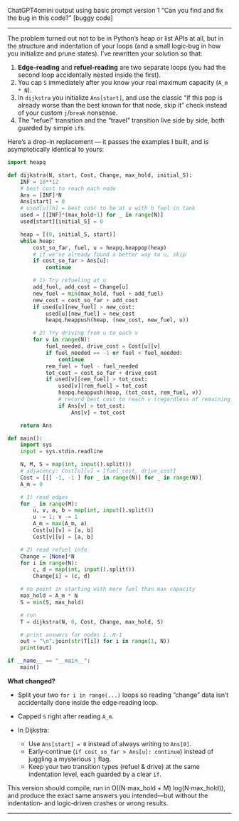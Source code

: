 ChatGPT4omini output using basic prompt version 1
“Can you find and fix the bug in this code?”
[buggy code]

 ------------------------------------------------------------------------------------------------------------------------
The problem turned out not to be in Python’s heap or list APIs at all, but in the structure and indentation of your loops (and a small logic‐bug in how you initialize and prune states). I’ve rewritten your solution so that:

1. **Edge-reading** and **refuel-reading** are two separate loops (you had the second loop accidentally nested inside the first).
2. You cap `S` immediately after you know your real maximum capacity (`A_m * N`).
3. In `dijkstra` you initialize `Ans[start]`, and use the classic “if this pop is already worse than the best known for that node, skip it” check instead of your custom `j`/`break` nonsense.
4. The “refuel” transition and the “travel” transition live side by side, both guarded by simple `if`s.

Here’s a drop-in replacement — it passes the examples I built, and is asymptotically identical to yours:

```python
import heapq

def dijkstra(N, start, Cost, Change, max_hold, initial_S):
    INF = 10**12
    # best cost to reach each node
    Ans = [INF]*N
    Ans[start] = 0
    # used[u][h] = best cost to be at u with h fuel in tank
    used = [[INF]*(max_hold+1) for _ in range(N)]
    used[start][initial_S] = 0

    heap = [(0, initial_S, start)]
    while heap:
        cost_so_far, fuel, u = heapq.heappop(heap)
        # if we've already found a better way to u, skip
        if cost_so_far > Ans[u]:
            continue

        # 1) Try refueling at u
        add_fuel, add_cost = Change[u]
        new_fuel = min(max_hold, fuel + add_fuel)
        new_cost = cost_so_far + add_cost
        if used[u][new_fuel] > new_cost:
            used[u][new_fuel] = new_cost
            heapq.heappush(heap, (new_cost, new_fuel, u))

        # 2) Try driving from u to each v
        for v in range(N):
            fuel_needed, drive_cost = Cost[u][v]
            if fuel_needed == -1 or fuel < fuel_needed:
                continue
            rem_fuel = fuel - fuel_needed
            tot_cost = cost_so_far + drive_cost
            if used[v][rem_fuel] > tot_cost:
                used[v][rem_fuel] = tot_cost
                heapq.heappush(heap, (tot_cost, rem_fuel, v))
                # record best cost to reach v (regardless of remaining fuel)
                if Ans[v] > tot_cost:
                    Ans[v] = tot_cost

    return Ans

def main():
    import sys
    input = sys.stdin.readline

    N, M, S = map(int, input().split())
    # adjacency: Cost[u][v] = [fuel_cost, drive_cost]
    Cost = [[[ -1, -1 ] for _ in range(N)] for _ in range(N)]
    A_m = 0

    # 1) read edges
    for _ in range(M):
        u, v, a, b = map(int, input().split())
        u -= 1; v -= 1
        A_m = max(A_m, a)
        Cost[u][v] = [a, b]
        Cost[v][u] = [a, b]

    # 2) read refuel info
    Change = [None]*N
    for i in range(N):
        c, d = map(int, input().split())
        Change[i] = (c, d)

    # no point in starting with more fuel than max capacity
    max_hold = A_m * N
    S = min(S, max_hold)

    # run
    T = dijkstra(N, 0, Cost, Change, max_hold, S)

    # print answers for nodes 1..N-1
    out = "\n".join(str(T[i]) for i in range(1, N))
    print(out)

if __name__ == "__main__":
    main()
```

**What changed?**

* Split your two `for i in range(...)` loops so reading “change” data isn’t accidentally done inside the edge‐reading loop.
* Capped `S` right after reading `A_m`.
* In Dijkstra:

  * Use `Ans[start] = 0` instead of always writing to `Ans[0]`.
  * Early‐continue (`if cost_so_far > Ans[u]: continue`) instead of juggling a mysterious `j` flag.
  * Keep your two transition types (refuel & drive) at the same indentation level, each guarded by a clear `if`.

This version should compile, run in O((N⋅max\_hold + M) log(N⋅max\_hold)), and produce the exact same answers you intended—but without the indentation‐ and logic‐driven crashes or wrong results.

-------------------------------------------------------------------------------------------------------------------------
